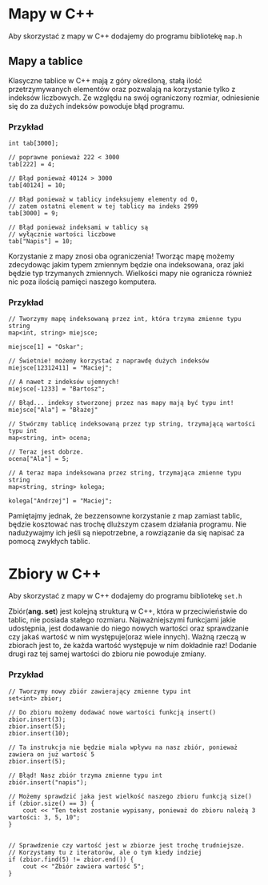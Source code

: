 # Mapy w C++

Aby skorzystać z mapy w C++ dodajemy do programu bibliotekę `map.h`

## Mapy a tablice
Klasyczne tablice w C++ mają z góry określoną, stałą ilość przetrzymywanych elementów oraz pozwalają na korzystanie tylko z indeksów liczbowych.
Ze względu na swój ograniczony rozmiar, odniesienie się do za dużych indeksów powoduje błąd programu.

### Przykład
```
int tab[3000];

// poprawne ponieważ 222 < 3000
tab[222] = 4; 

// Błąd ponieważ 40124 > 3000
tab[40124] = 10;

// Błąd ponieważ w tablicy indeksujemy elementy od 0,
// zatem ostatni element w tej tablicy ma indeks 2999
tab[3000] = 9;

// Błąd ponieważ indeksami w tablicy są 
// wyłącznie wartości liczbowe
tab["Napis"] = 10;
```

Korzystanie z mapy znosi oba ograniczenia! Tworząc mapę możemy zdecydowąc jakim typem zmiennym będzie ona indeksowana, oraz
jaki będzie typ trzymanych zmiennych. Wielkości mapy nie ogranicza również nic poza ilością pamięci naszego komputera.

### Przykład

```
// Tworzymy mapę indeksowaną przez int, która trzyma zmienne typu string
map<int, string> miejsce;

miejsce[1] = "Oskar";

// Świetnie! możemy korzystać z naprawdę dużych indeksów
miejsce[12312411] = "Maciej";

// A nawet z indeksów ujemnych! 
miejsce[-1233] = "Bartosz";

// Błąd... indeksy stworzonej przez nas mapy mają być typu int!
miejsce["Ala"] = "Błażej"

// Stwórzmy tablicę indeksowaną przez typ string, trzymającą wartości typu int
map<string, int> ocena;

// Teraz jest dobrze.
ocena["Ala"] = 5;

// A teraz mapa indeksowana przez string, trzymająca zmienne typu string
map<string, string> kolega;

kolega["Andrzej"] = "Maciej";
```

Pamiętajmy jednak, że bezzensowne korzystanie z map zamiast tablic, będzie kosztować nas trochę dluższym czasem działania programu. 
Nie nadużywajmy ich jeśli są niepotrzebne, a rowziązanie da się napisać za pomocą zwykłych tablic.

# Zbiory w C++

Aby skorzystać z mapy w C++ dodajemy do programu bibliotekę `set.h`

Zbiór(**ang. set**) jest kolejną strukturą w C++, która w przeciwieństwie do tablic, nie posiada stałego rozmiaru.
Najważniejszymi funkcjami jakie udostępnia, jest dodawanie do niego nowych wartości oraz sprawdzanie czy jakaś wartość w nim występuje(oraz wiele innych).
Ważną rzeczą w zbiorach jest to, że każda wartość występuje w nim dokładnie raz! Dodanie drugi raz tej samej wartości do zbioru nie powoduje zmiany.


### Przykład
```
// Tworzymy nowy zbiór zawierający zmienne typu int
set<int> zbior;

// Do zbioru możemy dodawać nowe wartości funkcją insert()
zbior.insert(3);
zbior.insert(5);
zbior.insert(10);

// Ta instrukcja nie będzie miala wpływu na nasz zbiór, ponieważ zawiera on już wartość 5
zbior.insert(5);

// Błąd! Nasz zbiór trzyma zmienne typu int
zbiór.insert("napis");

// Możemy sprawdzić jaka jest wielkość naszego zbioru funkcją size()
if (zbior.size() == 3) {
    cout << "Ten tekst zostanie wypisany, ponieważ do zbioru należą 3 wartości: 3, 5, 10";
}


// Sprawdzenie czy wartość jest w zbiorze jest trochę trudniejsze.
// Korzystamy tu z iteratorów, ale o tym kiedy indziej
if (zbior.find(5) != zbior.end()) {
    cout << "Zbiór zawiera wartość 5";
}

```